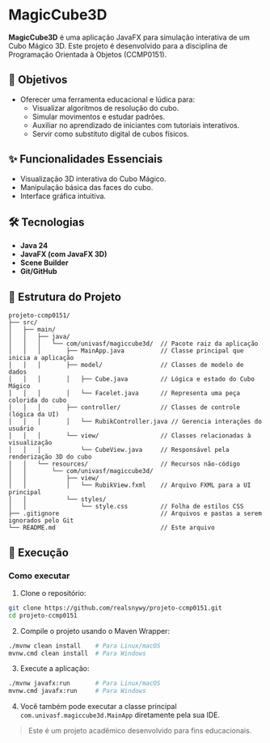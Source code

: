 # MagicCube3D

**MagicCube3D** é uma aplicação JavaFX para simulação interativa de um Cubo Mágico 3D. Este projeto é desenvolvido para a disciplina de Programação Orientada à Objetos (CCMP0151).

## 🎯 Objetivos

* Oferecer uma ferramenta educacional e lúdica para:
  * Visualizar algoritmos de resolução do cubo.
  * Simular movimentos e estudar padrões.
  * Auxiliar no aprendizado de iniciantes com tutoriais interativos.
  * Servir como substituto digital de cubos físicos.

## ✨ Funcionalidades Essenciais

* Visualização 3D interativa do Cubo Mágico.
* Manipulação básica das faces do cubo.
* Interface gráfica intuitiva.

## 🛠️ Tecnologias

* **Java 24**
* **JavaFX (com JavaFX 3D)**
* **Scene Builder**
* **Git/GitHub**

## 📁 Estrutura do Projeto

```
projeto-ccmp0151/
├── src/
│   ├── main/
│   │   ├── java/
│   │   │   └── com/univasf/magiccube3d/  // Pacote raiz da aplicação
│   │   │       ├── MainApp.java          // Classe principal que inicia a aplicação
│   │   │       ├── model/                // Classes de modelo de dados
│   │   │       │   ├── Cube.java         // Lógica e estado do Cubo Mágico
│   │   │       │   └── Facelet.java      // Representa uma peça colorida do cubo
│   │   │       ├── controller/           // Classes de controle (lógica da UI)
│   │   │       │   └── RubikController.java // Gerencia interações do usuário
│   │   │       └── view/                 // Classes relacionadas à visualização
│   │   │           └── CubeView.java     // Responsável pela renderização 3D do cubo
│   │   └── resources/                    // Recursos não-código
│   │       └── com/univasf/magiccube3d/
│   │           ├── view/
│   │           │   └── RubikView.fxml    // Arquivo FXML para a UI principal
│   │           └── styles/
│   │               └── style.css         // Folha de estilos CSS
├── .gitignore                            // Arquivos e pastas a serem ignorados pelo Git
└── README.md                             // Este arquivo
```

## 🚀 Execução

### Como executar

1. Clone o repositório:

  ```bash
  git clone https://github.com/realsnywy/projeto-ccmp0151.git
  cd projeto-ccmp0151
  ```

2. Compile o projeto usando o Maven Wrapper:

  ```bash
  ./mvnw clean install    # Para Linux/macOS
  mvnw.cmd clean install  # Para Windows
  ```

  3. Execute a aplicação:

  ```bash
  ./mvnw javafx:run       # Para Linux/macOS
  mvnw.cmd javafx:run     # Para Windows
  ```

  4. Você também pode executar a classe principal `com.univasf.magiccube3d.MainApp` diretamente pela sua IDE.

> Este é um projeto acadêmico desenvolvido para fins educacionais.
